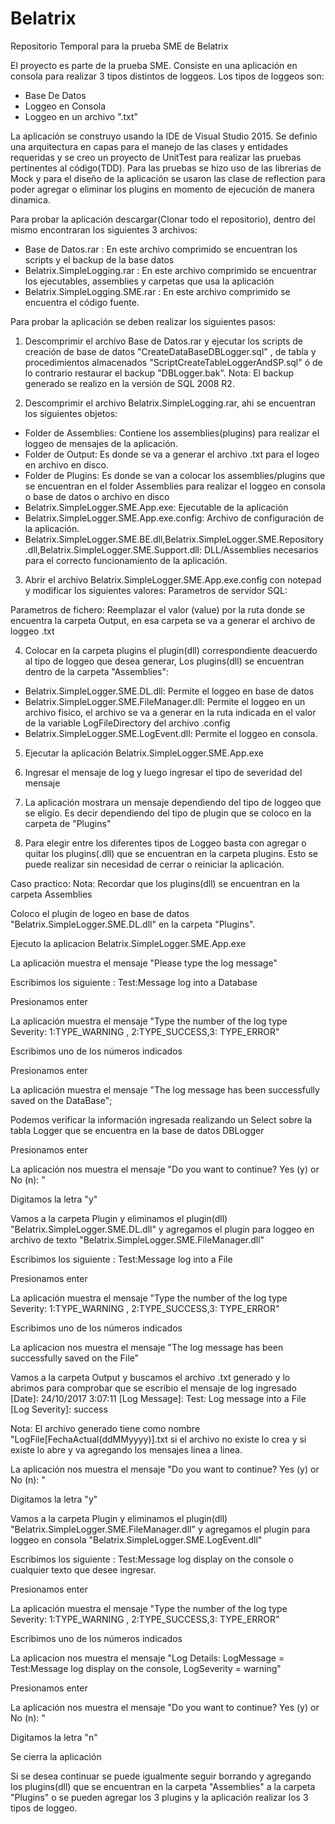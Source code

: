 # Belatrix
Repositorio Temporal para la prueba SME de Belatrix

El proyecto es parte de la prueba SME. Consiste en una aplicación en consola para realizar 3 tipos distintos de loggeos. 
Los tipos de loggeos son:
  - Base De Datos
  - Loggeo en Consola
  - Loggeo en un archivo ".txt"

La aplicación se construyo usando la IDE de Visual Studio 2015. 
Se definio una arquitectura en capas para el manejo de las clases y entidades requeridas y se creo un proyecto de UnitTest para realizar las pruebas pertinentes al código(TDD). Para las pruebas se hizo uso de las librerias de Mock y para el diseño de la aplicación se usaron las clase de reflection para poder agregar o eliminar los plugins en momento de ejecución de manera dinamica.

Para probar la aplicación descargar(Clonar todo el repositorio), dentro del mismo encontraran los siguientes 3 archivos:
- Base de Datos.rar : En este archivo comprimido se encuentran los scripts y el backup de la base datos
- Belatrix.SimpleLogging.rar : En este archivo comprimido se encuentrar los ejecutables, assemblies y carpetas que usa la aplicación
- Belatrix.SimpleLogging.SME.rar : En este archivo comprimido se encuentra el código fuente.

Para probar la aplicación se deben realizar los siguientes pasos:

1. Descomprimir el archivo Base de Datos.rar y ejecutar los scripts de creación de base de datos "CreateDataBaseDBLogger.sql" , de tabla y procedimientos almacenados "ScriptCreateTableLoggerAndSP.sql" ó de lo contrario restaurar el backup "DBLogger.bak". Nota: El backup generado se realizo en la versión de SQL 2008 R2.

2. Descomprimir el archivo Belatrix.SimpleLogging.rar, ahi se encuentran los siguientes objetos:
- Folder de Assemblies: Contiene los assemblies(plugins) para realizar el loggeo de mensajes de la aplicación.
- Folder de Output: Es donde se va a generar el archivo .txt para el logeo en archivo en disco.
- Folder de Plugins: Es donde se van a colocar los assemblies/plugins que se encuentran en el folder Assemblies para realizar el loggeo en consola o base de datos o archivo en disco
- Belatrix.SimpleLogger.SME.App.exe: Ejecutable de la aplicación
- Belatrix.SimpleLogger.SME.App.exe.config: Archivo de configuración de la aplicación.
- Belatrix.SimpleLogger.SME.BE.dll,Belatrix.SimpleLogger.SME.Repository.dll,Belatrix.SimpleLogger.SME.Support.dll: DLL/Assemblies necesarios para el correcto funcionamiento de la aplicación.

3. Abrir el archivo Belatrix.SimpleLogger.SME.App.exe.config con notepad y modificar los siguientes valores:
Parametros de servidor SQL:
<add name="SqlConnectionString" connectionString="Server=MiServidor\CEREAL;Database=DBLogger;User Id=sa;Password=passwordsa;"/>
Parametros de fichero:
<add key="LogFileDirectory" value="E:\GitHubRepository\Belatrix\SimpleLogging\Output\"/>
Reemplazar el valor (value) por la ruta donde se encuentra la carpeta Output, en esa carpeta se va a generar el archivo de loggeo .txt

4. Colocar en la carpeta plugins el plugin(dll) correspondiente deacuerdo al tipo de loggeo que desea generar, Los plugins(dll) se encuentran dentro de la carpeta "Assemblies":
- Belatrix.SimpleLogger.SME.DL.dll: Permite el loggeo en base de datos
- Belatrix.SimpleLogger.SME.FileManager.dll: Permite el loggeo en un archivo fisico, el archivo se va a generar en la ruta indicada en 
el valor de la variable LogFileDirectory del archivo .config
- Belatrix.SimpleLogger.SME.LogEvent.dll: Permite el loggeo en consola.

5. Ejecutar la aplicación Belatrix.SimpleLogger.SME.App.exe

6. Ingresar el mensaje de log y luego ingresar el tipo de severidad del mensaje

7. La aplicación mostrara un mensaje dependiendo del tipo de loggeo que se eligío. Es decir dependiendo del tipo de plugin que se coloco en la carpeta de "Plugins"

8. Para elegir entre los diferentes tipos de Loggeo basta con agregar o quitar los plugins(.dll)  que se encuentran en la carpeta plugins. Esto se puede realizar sin necesidad de cerrar o reiniciar la aplicación.

Caso practico: 
Nota: Recordar que los plugins(dll) se encuentran en la carpeta Assemblies 

Coloco el plugin de logeo en base de datos "Belatrix.SimpleLogger.SME.DL.dll" en la carpeta "Plugins".

Ejecuto la aplicacion Belatrix.SimpleLogger.SME.App.exe

La aplicación muestra el mensaje "Please type the log message"

Escribimos los siguiente : Test:Message log into a Database

Presionamos enter

La aplicación muestra el mensaje "Type the number of the log type Severity: 1:TYPE_WARNING , 2:TYPE_SUCCESS,3: TYPE_ERROR"

Escribimos uno de los números indicados

Presionamos enter

La aplicación muestra el mensaje "The log message has been successfully saved on the DataBase";

Podemos verificar la información ingresada realizando un Select sobre la tabla Logger que se encuentra en la base de datos DBLogger

Presionamos enter

La aplicación nos muestra el mensaje "Do you want to continue? Yes (y) or No (n): "

Digitamos la letra "y" 

Vamos a la carpeta Plugin y eliminamos el plugin(dll) "Belatrix.SimpleLogger.SME.DL.dll" y agregamos el plugin para loggeo en archivo de 
texto "Belatrix.SimpleLogger.SME.FileManager.dll"

Escribimos los siguiente : Test:Message log into a File

Presionamos enter

La aplicación muestra el mensaje "Type the number of the log type Severity: 1:TYPE_WARNING , 2:TYPE_SUCCESS,3: TYPE_ERROR"

Escribimos uno de los números indicados

La aplicacion nos muestra el mensaje "The log message has been successfully saved on the File"

Vamos a la carpeta Output y buscamos el archivo .txt generado y lo abrimos para comprobar que se escribio el mensaje de log ingresado
[Date]: 24/10/2017 3:07:11 [Log Message]: Test: Log message into a File  [Log Severity]: success

Nota: El archivo generado tiene como nombre "LogFile[FechaActual(ddMMyyyy)].txt si el archivo no existe lo crea y si existe lo abre y va agregando los mensajes linea a linea.

La aplicación nos muestra el mensaje "Do you want to continue? Yes (y) or No (n): "

Digitamos la letra "y" 

Vamos a la carpeta Plugin y eliminamos el plugin(dll) "Belatrix.SimpleLogger.SME.FileManager.dll" y agregamos el plugin para loggeo en consola "Belatrix.SimpleLogger.SME.LogEvent.dll"

Escribimos los siguiente : Test:Message log display on the console o cualquier texto que desee ingresar.

Presionamos enter

La aplicación muestra el mensaje "Type the number of the log type Severity: 1:TYPE_WARNING , 2:TYPE_SUCCESS,3: TYPE_ERROR"

Escribimos uno de los números indicados

La aplicacion nos muestra el mensaje "Log Details: LogMessage = Test:Message log display on the console, LogSeverity = warning"

Presionamos enter

La aplicación nos muestra el mensaje "Do you want to continue? Yes (y) or No (n): "

Digitamos la letra "n"

Se cierra la aplicación

Si se desea continuar se puede igualmente seguir borrando y agregando los plugins(dll) que se encuentran en la carpeta "Assemblies" a la carpeta "Plugins" o se pueden agregar los 3 plugins y la aplicación realizar los 3 tipos de loggeo. 

  
